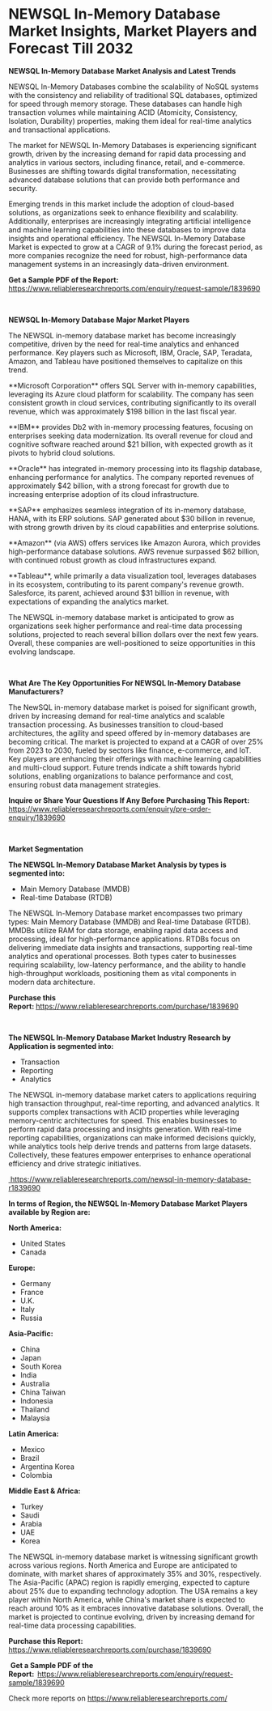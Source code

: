 <p><h1>NEWSQL In-Memory Database Market Insights, Market Players and Forecast Till 2032</h1></p><p><strong>NEWSQL In-Memory Database Market Analysis and Latest Trends</strong></p>
<p><p>NEWSQL In-Memory Databases combine the scalability of NoSQL systems with the consistency and reliability of traditional SQL databases, optimized for speed through memory storage. These databases can handle high transaction volumes while maintaining ACID (Atomicity, Consistency, Isolation, Durability) properties, making them ideal for real-time analytics and transactional applications.</p><p>The market for NEWSQL In-Memory Databases is experiencing significant growth, driven by the increasing demand for rapid data processing and analytics in various sectors, including finance, retail, and e-commerce. Businesses are shifting towards digital transformation, necessitating advanced database solutions that can provide both performance and security.</p><p>Emerging trends in this market include the adoption of cloud-based solutions, as organizations seek to enhance flexibility and scalability. Additionally, enterprises are increasingly integrating artificial intelligence and machine learning capabilities into these databases to improve data insights and operational efficiency. The NEWSQL In-Memory Database Market is expected to grow at a CAGR of 9.1% during the forecast period, as more companies recognize the need for robust, high-performance data management systems in an increasingly data-driven environment.</p></p>
<p><strong>Get a Sample PDF of the Report:&nbsp;</strong> <a href="https://www.reliableresearchreports.com/enquiry/request-sample/1839690?utm_campaign=3020&utm_medium=2&utm_source=Github&utm_content=ia&utm_term=11032025&utm_id=newsql-in-memory-database">https://www.reliableresearchreports.com/enquiry/request-sample/1839690</a></p>
<p>&nbsp;</p>
<p><strong>NEWSQL In-Memory Database Major Market Players</strong></p>
<p><p>The NEWSQL in-memory database market has become increasingly competitive, driven by the need for real-time analytics and enhanced performance. Key players such as Microsoft, IBM, Oracle, SAP, Teradata, Amazon, and Tableau have positioned themselves to capitalize on this trend.</p><p>**Microsoft Corporation** offers SQL Server with in-memory capabilities, leveraging its Azure cloud platform for scalability. The company has seen consistent growth in cloud services, contributing significantly to its overall revenue, which was approximately $198 billion in the last fiscal year.</p><p>**IBM** provides Db2 with in-memory processing features, focusing on enterprises seeking data modernization. Its overall revenue for cloud and cognitive software reached around $21 billion, with expected growth as it pivots to hybrid cloud solutions.</p><p>**Oracle** has integrated in-memory processing into its flagship database, enhancing performance for analytics. The company reported revenues of approximately $42 billion, with a strong forecast for growth due to increasing enterprise adoption of its cloud infrastructure.</p><p>**SAP** emphasizes seamless integration of its in-memory database, HANA, with its ERP solutions. SAP generated about $30 billion in revenue, with strong growth driven by its cloud capabilities and enterprise solutions.</p><p>**Amazon** (via AWS) offers services like Amazon Aurora, which provides high-performance database solutions. AWS revenue surpassed $62 billion, with continued robust growth as cloud infrastructures expand.</p><p>**Tableau**, while primarily a data visualization tool, leverages databases in its ecosystem, contributing to its parent company's revenue growth. Salesforce, its parent, achieved around $31 billion in revenue, with expectations of expanding the analytics market.</p><p>The NEWSQL in-memory database market is anticipated to grow as organizations seek higher performance and real-time data processing solutions, projected to reach several billion dollars over the next few years. Overall, these companies are well-positioned to seize opportunities in this evolving landscape.</p></p>
<p>&nbsp;</p>
<p><strong>What Are The Key Opportunities For NEWSQL In-Memory Database Manufacturers?</strong></p>
<p><p>The NewSQL in-memory database market is poised for significant growth, driven by increasing demand for real-time analytics and scalable transaction processing. As businesses transition to cloud-based architectures, the agility and speed offered by in-memory databases are becoming critical. The market is projected to expand at a CAGR of over 25% from 2023 to 2030, fueled by sectors like finance, e-commerce, and IoT. Key players are enhancing their offerings with machine learning capabilities and multi-cloud support. Future trends indicate a shift towards hybrid solutions, enabling organizations to balance performance and cost, ensuring robust data management strategies.</p></p>
<p><strong>Inquire or Share Your Questions If Any Before Purchasing This Report:</strong> <a href="https://www.reliableresearchreports.com/enquiry/pre-order-enquiry/1839690?utm_campaign=3020&utm_medium=2&utm_source=Github&utm_content=ia&utm_term=11032025&utm_id=newsql-in-memory-database">https://www.reliableresearchreports.com/enquiry/pre-order-enquiry/1839690</a></p>
<p>&nbsp;</p>
<p><strong>Market Segmentation</strong></p>
<p><strong>The NEWSQL In-Memory Database Market Analysis by types is segmented into:</strong></p>
<p><ul><li>Main Memory Database (MMDB)</li><li>Real-time Database (RTDB)</li></ul></p>
<p><p>The NEWSQL In-Memory Database market encompasses two primary types: Main Memory Database (MMDB) and Real-time Database (RTDB). MMDBs utilize RAM for data storage, enabling rapid data access and processing, ideal for high-performance applications. RTDBs focus on delivering immediate data insights and transactions, supporting real-time analytics and operational processes. Both types cater to businesses requiring scalability, low-latency performance, and the ability to handle high-throughput workloads, positioning them as vital components in modern data architecture.</p></p>
<p><strong>Purchase this Report:&nbsp;</strong><a href="https://www.reliableresearchreports.com/purchase/1839690?utm_campaign=3020&utm_medium=2&utm_source=Github&utm_content=ia&utm_term=11032025&utm_id=newsql-in-memory-database">https://www.reliableresearchreports.com/purchase/1839690</a></p>
<p>&nbsp;</p>
<p><strong>The NEWSQL In-Memory Database Market Industry Research by Application is segmented into:</strong></p>
<p><ul><li>Transaction</li><li>Reporting</li><li>Analytics</li></ul></p>
<p><p>The NEWSQL in-memory database market caters to applications requiring high transaction throughput, real-time reporting, and advanced analytics. It supports complex transactions with ACID properties while leveraging memory-centric architectures for speed. This enables businesses to perform rapid data processing and insights generation. With real-time reporting capabilities, organizations can make informed decisions quickly, while analytics tools help derive trends and patterns from large datasets. Collectively, these features empower enterprises to enhance operational efficiency and drive strategic initiatives.</p></p>
<p><a href="https://www.reliableresearchreports.com/newsql-in-memory-database-r1839690?utm_campaign=3020&utm_medium=2&utm_source=Github&utm_content=ia&utm_term=11032025&utm_id=newsql-in-memory-database">&nbsp;https://www.reliableresearchreports.com/newsql-in-memory-database-r1839690</a></p>
<p><strong>In terms of Region, the NEWSQL In-Memory Database Market Players available by Region are:</strong></p>
<p>
    <p> <strong> North America: </strong>
        <ul>
            <li>United States</li>
            <li>Canada</li>
        </ul>
        </p> 
    <p> <strong> Europe: </strong>
        <ul>
            <li>Germany</li>
            <li>France</li>
            <li>U.K.</li>
            <li>Italy</li>
            <li>Russia</li>
        </ul>
        </p> 
    <p> <strong> Asia-Pacific: </strong>
        <ul>
            <li>China</li>
            <li>Japan</li>
            <li>South Korea</li>
            <li>India</li>
            <li>Australia</li>
            <li>China Taiwan</li>
            <li>Indonesia</li>
            <li>Thailand</li>
            <li>Malaysia</li>
        </ul>
        </p> 
    <p> <strong> Latin America: </strong>
        <ul>
            <li>Mexico</li>
            <li>Brazil</li>
            <li>Argentina Korea</li>
            <li>Colombia</li>
        </ul>
        </p> 
    <p> <strong> Middle East & Africa: </strong>
        <ul>
            <li>Turkey</li>
            <li>Saudi</li>
            <li>Arabia</li>
            <li>UAE</li>
            <li>Korea</li>
        </ul>
    </p>
    </p>
<p><p>The NEWSQL in-memory database market is witnessing significant growth across various regions. North America and Europe are anticipated to dominate, with market shares of approximately 35% and 30%, respectively. The Asia-Pacific (APAC) region is rapidly emerging, expected to capture about 25% due to expanding technology adoption. The USA remains a key player within North America, while China's market share is expected to reach around 10% as it embraces innovative database solutions. Overall, the market is projected to continue evolving, driven by increasing demand for real-time data processing capabilities.</p></p>
<p><strong>Purchase this Report: </strong><a href="https://www.reliableresearchreports.com/purchase/1839690?utm_campaign=3020&utm_medium=2&utm_source=Github&utm_content=ia&utm_term=11032025&utm_id=newsql-in-memory-database">https://www.reliableresearchreports.com/purchase/1839690</a></p>
<p>&nbsp;<strong>Get a Sample PDF of the Report:&nbsp;&nbsp;</strong><a href="https://www.reliableresearchreports.com/enquiry/request-sample/1839690?utm_campaign=3020&utm_medium=2&utm_source=Github&utm_content=ia&utm_term=11032025&utm_id=newsql-in-memory-database">https://www.reliableresearchreports.com/enquiry/request-sample/1839690</a></p>
<p><strong></strong></p>
<p>Check more reports on <a href="https://www.reliableresearchreports.com/?utm_campaign=3020&utm_medium=2&utm_source=Github&utm_content=ia&utm_term=11032025&utm_id=newsql-in-memory-database">https://www.reliableresearchreports.com/</a></p>